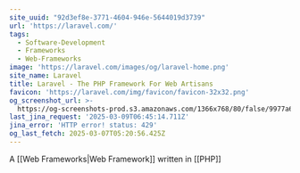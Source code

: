 ```yaml
---
site_uuid: "92d3ef8e-3771-4604-946e-5644019d3739"
url: 'https://laravel.com/'
tags:
  - Software-Development
  - Frameworks
  - Web-Frameworks
image: 'https://laravel.com/images/og/laravel-home.png'
site_name: Laravel
title: Laravel - The PHP Framework For Web Artisans
favicon: 'https://laravel.com/img/favicon/favicon-32x32.png'
og_screenshot_url: >-
  https://og-screenshots-prod.s3.amazonaws.com/1366x768/80/false/9977a69b1c572cc8d9911eae8d7c636b6519e0236188a91859c903391ce4a2b6.jpeg
last_jina_request: '2025-03-09T06:45:14.711Z'
jina_error: 'HTTP error! status: 429'
og_last_fetch: 2025-03-07T05:20:56.425Z
---
```


A [[Web Frameworks|Web Framework]] written in [[PHP]]
